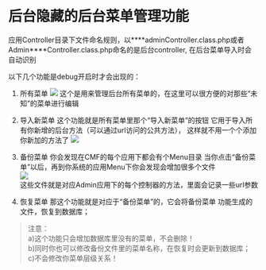 # 后台隐藏的后台菜单管理功能

应用Controller目录下文件命名规则，以\*\*\*\*adminController.class.php或者Admin\*\*\*\*Controller.class.php命名的是后台controller, 在后台菜单导入时会自动识别


以下几个功能是debug开启时才会出现的：
1. 所有菜单
 ![](../images/031A9AF4-CA48-4FAB-873E-D2735B010D26.png)
这个是用来管理后台所有菜单的，在这里可以很方便的对那些“未知”的菜单进行编辑

2. 导入新菜单
这个功能就是所有菜单里那个“导入新菜单”的按钮
它用于导入所有你新增的后台方法（可以通过url访问的公共方法），
这样就不用一个个添加你新加的方法了
![](../images/8BDF3EE2-A11B-4437-ABA6-F65DF9DC46C0.png)

3. 备份菜单
你会发现在CMF的每个应用下都会有个Menu目录
当你点击“备份菜单”以后，再到你系统的应用Menu下你会发现会增加很多个文件  
 ![](../images/FD2DB1F5-D7E8-4CC4-8003-A003A0480FFE.png)  
这些文件就是对应Admin应用下的每个控制器的方法，里面会记录一些url参数

4. 恢复菜单
那这个功能就是对应于“备份菜单”的，它会将备份菜单 功能生成的文件，恢复到数据库；

> 注意：  
> a)这个功能只会增加数据库里没有的菜单，不会删除！  
> b)同时你也可以修改备份文件里的菜单名称，在恢复时会更新到数据库；  
> c)不会修改你菜单层级关系！

